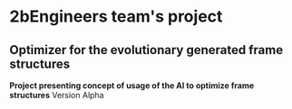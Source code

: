 # 2bEngineers team's project
## Optimizer for the evolutionary generated frame structures
**Project presenting concept of usage of the AI to optimize frame structures**
 Version Alpha
